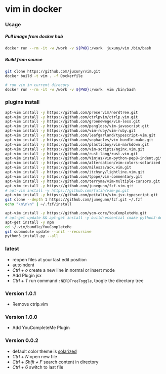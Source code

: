 vim in docker
=============

### Usage


##### Pull image from docker hub

```bash
docker run --rm -it -w /work -v ${PWD}:/work  juxuny/vim /bin/bash
```

##### Build from source

```bash
git clone https://github.com/juxuny/vim.git
docker build -t vim . -f Dockerfile

# run vim in current direcory
docker run --rm -it -w /work -v ${PWD}:/work  vim /bin/bash
```

### plugins install 

```bash
apt-vim install -y https://github.com/preservim/nerdtree.git
apt-vim install -y https://github.com/ctrlpvim/ctrlp.vim.git
apt-vim install -y https://github.com/groenewege/vim-less.git
apt-vim install -y https://github.com/pangloss/vim-javascript.git
apt-vim install -y https://github.com/vim-ruby/vim-ruby.git
apt-vim install -y https://github.com/leafgarland/typescript-vim.git
apt-vim install -y https://github.com/sophacles/vim-bundle-mako.git
apt-vim install -y https://github.com/plasticboy/vim-markdown.git
apt-vim install -y https://github.com/vim-scripts/nginx.vim.git
apt-vim install -y https://github.com/rust-lang/rust.vim.git
apt-vim install -y https://github.com/Vimjas/vim-python-pep8-indent.git
apt-vim install -y https://github.com/altercation/vim-colors-solarized.git
apt-vim install -y https://github.com/mileszs/ack.vim.git
apt-vim install -y https://github.com/itchyny/lightline.vim.git
apt-vim install -y https://github.com/tpope/vim-commentary.git
apt-vim install -y https://github.com/terryma/vim-multiple-cursors.git
apt-vim install -y https://github.com/junegunn/fzf.vim.git
# apt-vim install -y https://github.com/fatih/vim-go.git
apt-vim install -y https://github.com/peitalin/vim-jsx-typescript.git
git clone --depth 1 https://github.com/junegunn/fzf.git ~/.fzf
echo "\n\n\n" | ~/.fzf/install

apt-vim install -y https://github.com/ycm-core/YouCompleteMe.git
# apt-get update && apt-get install -y build-essential cmake python3-dev nodejs openjdk-11-jdk
apt-get install -y npm
cd ~/.vim/bundle/YouCompleteMe
git submodule update --init --recursive
python3 install.py --all
```

### latest

* reopen files at your last edit position
* autoindent
* *Ctrl + o* create a new line in normal or insert mode
* Add Plugin jsx
* *Ctrl + T* run command `:NERDTreeToggle`, toogle the directory tree


### Version 1.0.1

* Remove ctrlp.vim

### Version 1.0.0

* Add YouCompleteMe Plugin

### Version 0.0.2

* default color theme is [solarized](https://github.com/altercation/vim-colors-solarized.git)
* *Ctrl + N* open new file
* *Ctrl + Shift + F* search content in directory
* *Ctrl + 6* switch to last file

